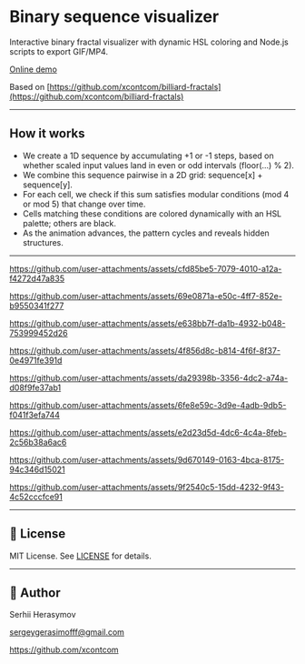 # Binary sequence visualizer
Interactive binary fractal visualizer with dynamic HSL coloring and Node.js scripts to export GIF/MP4.

[Online demo](https://xcont.com/binarypattern/fractal_dynamic_45_color.html)

Based on [https://github.com/xcontcom/billiard-fractals](https://github.com/xcontcom/billiard-fractals)

---

## How it works

* We create a 1D sequence by accumulating +1 or -1 steps, based on whether scaled input values land in even or odd intervals (floor(...) % 2).
* We combine this sequence pairwise in a 2D grid: sequence[x] + sequence[y].
* For each cell, we check if this sum satisfies modular conditions (mod 4 or mod 5) that change over time.
* Cells matching these conditions are colored dynamically with an HSL palette; others are black.
* As the animation advances, the pattern cycles and reveals hidden structures.

---




https://github.com/user-attachments/assets/cfd85be5-7079-4010-a12a-f4272d47a835



https://github.com/user-attachments/assets/69e0871a-e50c-4ff7-852e-b9550341f277



https://github.com/user-attachments/assets/e638bb7f-da1b-4932-b048-753999452d26



https://github.com/user-attachments/assets/4f856d8c-b814-4f6f-8f37-0e4971fe391d



https://github.com/user-attachments/assets/da29398b-3356-4dc2-a74a-d08f9fe37ab1



https://github.com/user-attachments/assets/6fe8e59c-3d9e-4adb-9db5-f041f3efa744



https://github.com/user-attachments/assets/e2d23d5d-4dc6-4c4a-8feb-2c56b38a6ac6



https://github.com/user-attachments/assets/9d670149-0163-4bca-8175-94c346d15021



https://github.com/user-attachments/assets/9f2540c5-15dd-4232-9f43-4c52cccfce91



---

## 📄 License

MIT License. See [LICENSE](LICENSE) for details.

---

## 👤 Author

Serhii Herasymov  

sergeygerasimofff@gmail.com  

https://github.com/xcontcom
